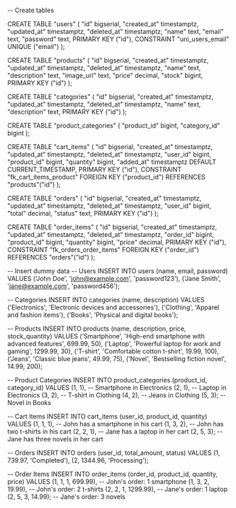 -- Create tables

CREATE TABLE "users" (
    "id" bigserial,
    "created_at" timestamptz,
    "updated_at" timestamptz,
    "deleted_at" timestamptz,
    "name" text,
    "email" text,
    "password" text,
    PRIMARY KEY ("id"),
    CONSTRAINT "uni_users_email" UNIQUE ("email")
);

CREATE TABLE "products" (
    "id" bigserial,
    "created_at" timestamptz,
    "updated_at" timestamptz,
    "deleted_at" timestamptz,
    "name" text,
    "description" text,
    "image_url" text,
    "price" decimal,
    "stock" bigint,
    PRIMARY KEY ("id")
);

CREATE TABLE "categories" (
    "id" bigserial,
    "created_at" timestamptz,
    "updated_at" timestamptz,
    "deleted_at" timestamptz,
    "name" text,
    "description" text,
    PRIMARY KEY ("id")
);

CREATE TABLE "product_categories" (
    "product_id" bigint,
    "category_id" bigint
);

CREATE TABLE "cart_items" (
    "id" bigserial,
    "created_at" timestamptz,
    "updated_at" timestamptz,
    "deleted_at" timestamptz,
    "user_id" bigint,
    "product_id" bigint,
    "quantity" bigint,
    "added_at" timestamptz DEFAULT CURRENT_TIMESTAMP,
    PRIMARY KEY ("id"),
    CONSTRAINT "fk_cart_items_product" FOREIGN KEY ("product_id") REFERENCES "products"("id")
);

CREATE TABLE "orders" (
    "id" bigserial,
    "created_at" timestamptz,
    "updated_at" timestamptz,
    "deleted_at" timestamptz,
    "user_id" bigint,
    "total" decimal,
    "status" text,
    PRIMARY KEY ("id") 
);

CREATE TABLE "order_items" (
    "id" bigserial,
    "created_at" timestamptz,
    "updated_at" timestamptz,
    "deleted_at" timestamptz,
    "order_id" bigint,
    "product_id" bigint,
    "quantity" bigint,
    "price" decimal,
    PRIMARY KEY ("id"),
    CONSTRAINT "fk_orders_order_items" FOREIGN KEY ("order_id") REFERENCES "orders"("id")
);


-- Insert dummy data
-- Users
INSERT INTO users (name, email, password) VALUES
('John Doe', 'john@example.com', 'password123'),
('Jane Smith', 'jane@example.com', 'password456');

-- Categories
INSERT INTO categories (name, description) VALUES
('Electronics', 'Electronic devices and accessories'),
('Clothing', 'Apparel and fashion items'),
('Books', 'Physical and digital books');

-- Products
INSERT INTO products (name, description, price, stock_quantity) VALUES
('Smartphone', 'High-end smartphone with advanced features', 699.99, 50),
('Laptop', 'Powerful laptop for work and gaming', 1299.99, 30),
('T-shirt', 'Comfortable cotton t-shirt', 19.99, 100),
('Jeans', 'Classic blue jeans', 49.99, 75),
('Novel', 'Bestselling fiction novel', 14.99, 200);

-- Product Categories
INSERT INTO product_categories (product_id, category_id) VALUES
(1, 1), -- Smartphone in Electronics
(2, 1), -- Laptop in Electronics
(3, 2), -- T-shirt in Clothing
(4, 2), -- Jeans in Clothing
(5, 3); -- Novel in Books

-- Cart Items
INSERT INTO cart_items (user_id, product_id, quantity) VALUES
(1, 1, 1), -- John has a smartphone in his cart
(1, 3, 2), -- John has two t-shirts in his cart
(2, 2, 1), -- Jane has a laptop in her cart
(2, 5, 3); -- Jane has three novels in her cart

-- Orders
INSERT INTO orders (user_id, total_amount, status) VALUES
(1, 739.97, 'Completed'),
(2, 1344.96, 'Processing');

-- Order Items
INSERT INTO order_items (order_id, product_id, quantity, price) VALUES
(1, 1, 1, 699.99), -- John's order: 1 smartphone
(1, 3, 2, 19.99),  -- John's order: 2 t-shirts
(2, 2, 1, 1299.99), -- Jane's order: 1 laptop
(2, 5, 3, 14.99);   -- Jane's order: 3 novels